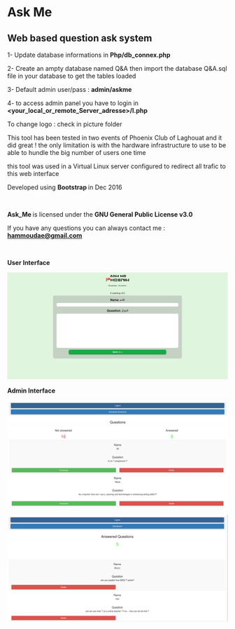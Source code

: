 # **Ask Me** #
## Web based question ask system ##  


1- Update database informations in <b> Php/db_connex.php </b>


2- Create an ampty database named Q&A then import the database Q&A.sql file in your database to get the tables loaded

3- Default admin user/pass : <b> admin/askme </b>

4- to access admin panel you have to login in <b> <your_local_or_remote_Server_adresse>/l.php </b>

To change logo : check in picture folder


This tool has been tested in two events of Phoenix Club of Laghouat and it did great !
the only limitation is with the hardware infrastructure to use to be able to hundle the big number of users one time 

this tool was used in a Virtual Linux server configured to redirect all trafic to this web interface

Developed using <b> Bootstrap </b> in Dec 2016

<br>

<b> Ask_Me </b> is licensed under the <b> GNU General Public License v3.0 </b>

If you have any questions you can always contact me : <b> hammoudae@gmail.com </b>

<br>

<b> User Interface </b>

![Scheme](ScreenShots/S1.png)

<b> Admin Interface </b>

![Scheme](ScreenShots/S2.png)

![Scheme](ScreenShots/S3.png)
